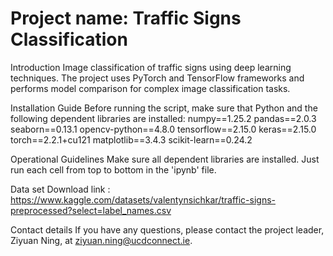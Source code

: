 # Project name: Traffic Signs Classification
Introduction
Image classification of traffic signs using deep learning techniques. The project uses PyTorch and TensorFlow frameworks and performs model comparison for complex image classification tasks.

Installation Guide
Before running the script, make sure that Python and the following dependent libraries are installed:
numpy==1.25.2
pandas==2.0.3
seaborn==0.13.1
opencv-python==4.8.0
tensorflow==2.15.0
keras==2.15.0
torch==2.2.1+cu121
matplotlib==3.4.3
scikit-learn==0.24.2

Operational Guidelines
Make sure all dependent libraries are installed.
Just run each cell from top to bottom in the 'ipynb' file.

Data set
Download link : https://www.kaggle.com/datasets/valentynsichkar/traffic-signs-preprocessed?select=label_names.csv

Contact details
If you have any questions, please contact the project leader, Ziyuan Ning, at ziyuan.ning@ucdconnect.ie.
